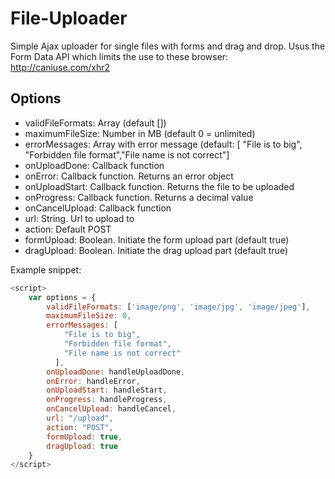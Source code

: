 File-Uploader
=============

Simple Ajax uploader for single files with forms and drag and drop. Usus the Form Data API which limits the use to these browser: http://caniuse.com/xhr2

Options
-------
- validFileFormats: Array (default [])
- maximumFileSize: Number in MB (default 0 = unlimited)
- errorMessages: Array with error message (default: [ "File is to big", "Forbidden file format","File name is not correct"]
- onUploadDone: Callback function
- onError: Callback function. Returns an error object
- onUploadStart: Callback function. Returns the file to be uploaded
- onProgress: Callback function. Returns a decimal value
- onCancelUpload: Callback function
- url: String. Url to upload to
- action: Default POST
- formUpload: Boolean. Initiate the form upload part (default true)
- dragUpload: Boolean. Initiate the drag upload part (default true)

Example snippet:
```javascript
<script>
	var options = {
		validFileFormats: ['image/png', 'image/jpg', 'image/jpeg'],
		maximumFileSize: 0,
		errorMessages: [
			"File is to big",
		  	"Forbidden file format",
		  	"File name is not correct"
		  ],
		onUploadDone: handleUploadDone,
		onError: handleError,
		onUploadStart: handleStart,
		onProgress: handleProgress,
		onCancelUpload: handleCancel,
		url: "/upload",
		action: "POST",
		formUpload: true,
		dragUpload: true	
	}
</script>
		
